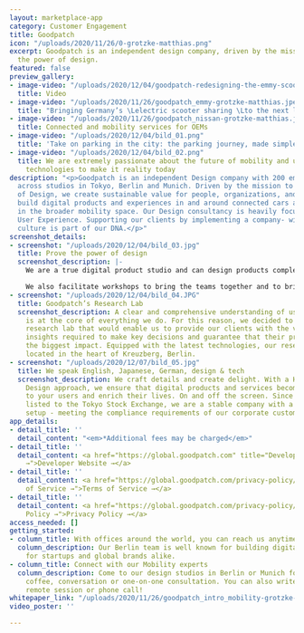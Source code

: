 ```yaml
---
layout: marketplace-app
category: Customer Engagement
title: Goodpatch
icon: "/uploads/2020/11/26/0-grotzke-matthias.png"
excerpt: Goodpatch is an independent design company, driven by the mission to prove
  the power of design.
featured: false
preview_gallery:
- image-video: "/uploads/2020/12/04/goodpatch-redesigning-the-emmy-scooter-companion-app.mp4"
  title: Video
- image-video: "/uploads/2020/11/26/goodpatch_emmy-grotzke-matthias.jpeg"
  title: "Bringing Germany’s \Lelectric scooter sharing \Lto the next level"
- image-video: "/uploads/2020/11/26/goodpatch_nissan-grotzke-matthias.jpeg"
  title: Connected and mobility services for OEMs
- image-video: "/uploads/2020/12/04/bild_01.png"
  title: 'Take on parking in the city: the parking journey, made simple'
- image-video: "/uploads/2020/12/04/bild_02.png"
  title: We are extremely passionate about the future of mobility and use immersive
    technologies to make it reality today
description: "<p>Goodpatch is an independent Design company with 200 employees spread
  across studios in Tokyo, Berlin and Munich. Driven by the mission to prove the power
  of Design, we create sustainable value for people, organizations, and the planet.</p><p>We
  build digital products and experiences in and around connected cars as well as solutions
  in the broader mobility space. Our Design consultancy is heavily focusing on mobility
  User Experience. Supporting our clients by implementing a company- wide design-driven
  culture is part of our DNA.</p>"
screenshot_details:
- screenshot: "/uploads/2020/12/04/bild_03.jpg"
  title: Prove the power of design
  screenshot_description: |-
    We are a true digital product studio and can design products completely in- house. Our Design and Development teams are using empathy, research, validation, and testing to support OEMs and Startups around the globe. Our objective is creating product visions, white label and branded products, while working on different approaches for B2C and B2B customers.

    We also facilitate workshops to bring the teams together and to bring a Human- Centered Design approach into the organisation. So we ensure prototyping the UX and creating the UI experience of products and mobility services.
- screenshot: "/uploads/2020/12/04/bild_04.JPG"
  title: Goodpatch’s Research Lab
  screenshot_description: A clear and comprehensive understanding of user behavior
    is at the core of everything we do. For this reason, we decided to build an in-house
    research lab that would enable us to provide our clients with the valuable user
    insights required to make key decisions and guarantee that their products have
    the biggest impact. Equipped with the latest technologies, our research lab is
    located in the heart of Kreuzberg, Berlin.
- screenshot: "/uploads/2020/12/07/bild_05.jpg"
  title: We speak English, Japanese, German, design & tech
  screenshot_description: We craft details and create delight. With a Human-Centered
    Design approach, we ensure that digital products and services become meaningful
    to your users and enrich their lives. On and off the screen. Since we recently
    listed to the Tokyo Stock Exchange, we are a stable company with a highly professional
    setup - meeting the compliance requirements of our corporate customers.
app_details:
- detail_title: ''
  detail_content: "<em>*Additional fees may be charged</em>"
- detail_title: ''
  detail_content: <a href="https://global.goodpatch.com" title="Developer Website
    →">Developer Website →</a>
- detail_title: ''
  detail_content: <a href="https://global.goodpatch.com/privacy-policy/" title="Terms
    of Service →">Terms of Service →</a>
- detail_title: ''
  detail_content: <a href="https://global.goodpatch.com/privacy-policy/" title="Privacy
    Policy →">Privacy Policy →</a>
access_needed: []
getting_started:
- column_title: With offices around the world, you can reach us anytime
  column_description: Our Berlin team is well known for building digital products
    for startups and global brands alike.
- column_title: Connect with our Mobility experts
  column_description: Come to our design studios in Berlin or Munich for an hour of
    coffee, conversation or one-on-one consultation. You can also write us for a completely
    remote session or phone call!
whitepaper_link: "/uploads/2020/11/26/goodpatch_intro_mobility-grotzke-matthias.pdf"
video_poster: ''

---
```

